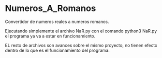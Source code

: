 # Numeros_A_Romanos
Convertidor de numeros reales a numeros romanos.

Ejecutando simplemente el archivo NaR.py con el comando python3 NaR.py el programa ya va a estar en funcionamiento.

EL resto de archivos son avances sobre el mismo proyecto, no tienen efecto dentro de lo que es el funcionamiento del programa.
